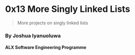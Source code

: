 # 0x13 More Singly Linked Lists
>More projects on singly linked lists

### By Joshua Iyanuoluwa 

#### ALX Software Engineering Programme
